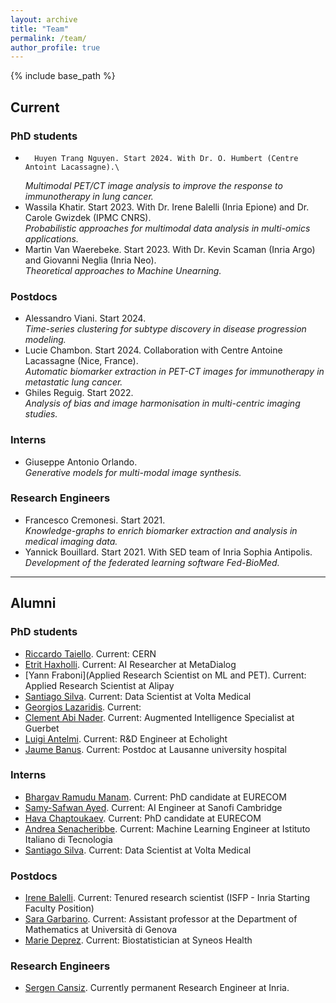 ```yaml
---
layout: archive
title: "Team"
permalink: /team/
author_profile: true
---
```



{% include base_path %}


## Current
### PhD students

-       Huyen Trang Nguyen. Start 2024. With Dr. O. Humbert (Centre Antoint Lacassagne).\
	*Multimodal PET/CT image analysis  to improve the response to immunotherapy in lung cancer.*
-	Wassila Khatir. Start 2023. With Dr. Irene Balelli (Inria Epione) and Dr. Carole Gwizdek (IPMC CNRS).\
	*Probabilistic approaches for multimodal data analysis in multi-omics applications.* 
-	Martin Van Waerebeke. Start 2023. With Dr. Kevin Scaman (Inria Argo) and Giovanni Neglia (Inria Neo).\
	*Theoretical approaches to Machine Unearning.*

### Postdocs

-	Alessandro Viani. Start 2024. \
	*Time-series clustering for subtype discovery in disease progression modeling.* 
-	Lucie Chambon. Start 2024. Collaboration with Centre Antoine Lacassagne (Nice, France).\
        *Automatic biomarker extraction in PET-CT images for immunotherapy in metastatic lung cancer.* 
-	Ghiles Reguig. Start 2022. \
	*Analysis of bias and image harmonisation in multi-centric imaging studies.* 

### Interns

- 	Giuseppe Antonio Orlando.\
	*Generative models for multi-modal image synthesis.*

### Research Engineers

-	Francesco Cremonesi. Start 2021. \
	*Knowledge-graphs to enrich biomarker extraction and analysis in medical imaging data.* 
-	Yannick Bouillard. Start 2021. With SED team of Inria Sophia Antipolis.\
	*Development of the federated learning software Fed-BioMed.* 

---

## Alumni

### PhD students

- [Riccardo Taiello](https://www.linkedin.com/in/riccardo-taiello/).
  Current: CERN
- [Etrit Haxholli](https://www.linkedin.com/in/etrithaxholli/).
  Current: AI Researcher at MetaDialog
- [Yann Fraboni](Applied Research Scientist on ML and PET).
  Current: Applied Research Scientist at Alipay
- [Santiago Silva](https://www.linkedin.com/in/baterosmith/).
  Current: Data Scientist at Volta Medical
- [Georgios Lazaridis](https://www.researchgate.net/profile/Georgios-Lazaridis-8).
  Current:
- [Clement Abi Nader](https://www.linkedin.com/in/cl%C3%A9ment-abi-nader-1a346aba/). 
  Current: Augmented Intelligence Specialist at Guerbet
- [Luigi Antelmi](https://www.linkedin.com/in/ggbioing/).
  Current: R&D Engineer at Echolight
- [Jaume Banus](https://www.linkedin.com/in/jaume-ban%C3%BAs-b5239491/).
  Current: Postdoc at Lausanne university hospital

### Interns

- [Bhargav Ramudu Manam](https://www.linkedin.com/in/bhargavmanam/).
  Current: PhD candidate at EURECOM
- [Samy-Safwan Ayed](https://www.linkedin.com/in/samy-ayed-b1814825b/).
  Current: AI Engineer at Sanofi Cambridge
- [Hava Chaptoukaev](https://www.linkedin.com/in/hava-c/).
  Current: PhD candidate at EURECOM
- [Andrea Senacheribbe](https://www.linkedin.com/in/andrea-senacheribbe/).
  Current: Machine Learning Engineer at Istituto Italiano di Tecnologia
- [Santiago Silva](https://www.linkedin.com/in/baterosmith/).
  Current: Data Scientist at Volta Medical 

### Postdocs

- [Irene Balelli](https://ibalelli.github.io/).
  Current: Tenured research scientist (ISFP - Inria Starting Faculty Position)
- [Sara Garbarino](https://sites.google.com/view/saragarbarino/home).
  Current: Assistant professor at the Department of Mathematics at Università di Genova
- [Marie Deprez](https://www.linkedin.com/in/marie-deprez-4a8b31273/?originalSubdomain=fr).
  Current: Biostatistician at Syneos Health


### Research Engineers

- [Sergen Cansiz](https://www.linkedin.com/in/sergencansiz/). 
  Currently permanent Research Engineer at Inria. 	
